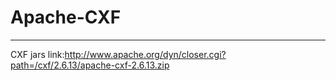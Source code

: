 # Apache-CXF
---------------------

CXF jars link:http://www.apache.org/dyn/closer.cgi?path=/cxf/2.6.13/apache-cxf-2.6.13.zip
